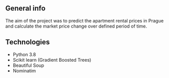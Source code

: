 ## General info
The aim of the project was to predict the apartment rental prices in Prague and calculate the market price change over defined period of time.
## Technologies
* Python 3.8
* Scikit learn (Gradient Boosted Trees)
* Beautiful Soup
* Nominatim
